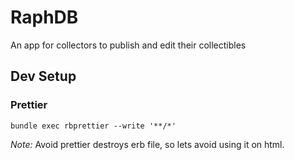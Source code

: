 # RaphDB

An app for collectors to publish and edit their collectibles

## Dev Setup

### Prettier

```
bundle exec rbprettier --write '**/*'
```

_Note:_ Avoid prettier destroys erb file, so lets avoid using it on html.

